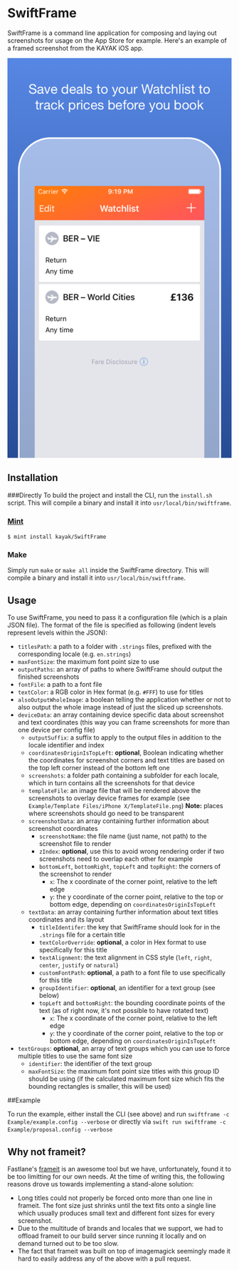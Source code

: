 # SwiftFrame

SwiftFrame is a command line application for composing and laying out screenshots for usage on the App Store for example. Here's an example of a framed screenshot from the KAYAK iOS app.

![Framed Screenshot](https://github.com/kayak/SwiftFrame/blob/master/Example/Screenshots/iPhone5s%7Eframed.png)

## Installation
###Directly
To build the project and install the CLI, run the `install.sh` script. This will compile a binary and install it into `usr/local/bin/swiftframe`.
### [Mint](https://github.com/yonaskolb/mint)
```
$ mint install kayak/SwiftFrame
```

### Make
Simply run `make` or `make all` inside the SwiftFrame directory. This will compile a binary and install it into `usr/local/bin/swiftframe`.

## Usage

To use SwiftFrame, you need to pass it a configuration file (which is a plain JSON file). The format of the file is specified as following (indent levels represent levels within the JSON):

* `titlesPath`: a path to a folder with `.strings` files, prefixed with the corresponding locale (e.g. `en.strings`)
* `maxFontSize`: the maximum font point size to use
* `outputPaths`: an array of paths to where SwiftFrame should output the finished screenshots
* `fontFile`: a path to a font file
* `textColor`: a RGB color in Hex format (e.g. `#FFF`) to use for titles
* `alsoOutputWholeImage`: a boolean telling the application whether or not to also output the whole image instead of just the sliced up screenshots.
* `deviceData`: an array containing device specific data about screenshot and text coordinates (this way you can frame screenshots for more than one device per config file)
  * `outputSuffix`: a suffix to apply to the output files in addition to the locale identifier and index
  * `coordinatesOriginIsTopLeft`: **optional**, Boolean indicating whether the coordinates for screenshot corners and text titles are based on the top left corner instead of the bottom left one
  * `screenshots`: a folder path containing a subfolder for each locale, which in turn contains all the screenshots for that device
  * `templateFile`: an image file that will be rendered above the screenshots to overlay device frames for example (see `Example/Template Files/iPhone X/TemplateFile.png`) **Note:** places where screenshots should go need to be transparent
  * `screenshotData`: an array containing further information about screenshot coordinates
    * `screenshotName`: the file name (just name, not path) to the screenshot file to render
    * `zIndex`: **optional**, use this to avoid wrong rendering order if two screenshots need to overlap each other for example
    * `bottomLeft`, `bottomRight`, `topLeft` and `topRight`: the corners of the screenshot to render
      * `x`: The x coordinate of the corner point, relative to the left edge
      * `y`: the y coordinate of the corner point, relative to the top or bottom edge, depending on `coordinatesOriginIsTopLeft`
  * `textData`: an array containing further information about text titles coordinates and its layout
    * `titleIdentifer`: the key that SwiftFrame should look for in the `.strings` file for a certain title
    * `textColorOverride`: **optional**, a color in Hex format to use specifically for this title
    * `textAlignment`: the text alignment in CSS style (`left`, `right`, `center`, `justify` or `natural`)
    * `customFontPath`: **optional**, a path to a font file to use specifically for this title
    * `groupIdentifier`: **optional**, an identifier for a text group (see below)
    * `topLeft` and `bottomRight`: the bounding coordinate points of the text (as of right now, it's not possible to have rotated text)
      * `x`: The x coordinate of the corner point, relative to the left edge
      * `y`: the y coordinate of the corner point, relative to the top or bottom edge, depending on `coordinatesOriginIsTopLeft` 
* `textGroups`: **optional**, an array of text groups which you can use to force multiple titles to use the same font size
  * `identifier`: the identifier of the text group
  * `maxFontSize`: the maximum font point size titles with this group ID should be using (if the calculated maximum font size which fits the bounding rectangles is smaller, this will be used) 

##Example

To run the example, either install the CLI (see above) and run `swiftframe -c Example/example.config --verbose` or directly via `swift run swiftframe -c Example/proposal.config --verbose`

## Why not frameit?

Fastlane's [frameit](https://github.com/fastlane/fastlane/tree/master/frameit) is an awesome tool but we have, unfortunately, found it to be too limitting for our own needs. At the time of writing this, the following reasons drove us towards implementing a stand-alone solution:

- Long titles could not properly be forced onto more than one line in frameit. The font size just shrinks until the text fits onto a single line which usually produces small text and different font sizes for every screenshot.
- Due to the multitude of brands and locales that we support, we had to offload frameit to our build server since running it locally and on demand turned out to be too slow.
- The fact that frameit was built on top of imagemagick seemingly made it hard to easily address any of the above with a pull request.
